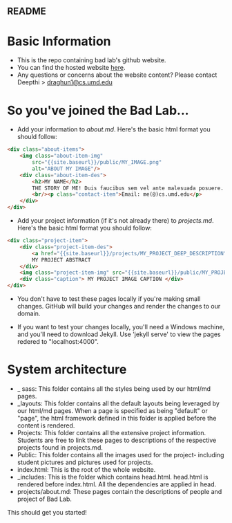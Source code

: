 ## README

# Basic Information
* This is the repo containing bad lab's github website.
* You can find the hosted website <a href="battle-data-lab.cs.umd.edu">here</a>.
* Any questions or concerns about the website content? Please contact Deepthi > draghun1@cs.umd.edu

# So you've joined the Bad Lab...
* Add your information to *about.md*. 
Here's the basic html format you should follow: 

```html
<div class="about-items">
    <img class="about-item-img" 
        src="{{site.baseurl}}/public/MY_IMAGE.png"
        alt="ABOUT MY IMAGE"/>
    <div class="about-item-des">
        <h2>MY NAME</h2>
        THE STORY OF ME! Duis faucibus sem vel ante malesuada posuere. Donec nisl odio, consectetur eu malesuada id, lacinia volutpat mauris. Duis vitae sapien elit. Suspendisse nec erat tempus, posuere urna at, pretium diam. Cras vitae sem at ipsum tempus varius. Cras est turpis, viverra vel mauris in, fermentum hendrerit est. Nam orci nibh, bibendum id augue vitae, ullamcorper euismod lectus. Maecenas varius dolor eu aliquet euismod. Proin id rhoncus nulla. Donec sed condimentum tellus. Nullam vehicula magna nec luctus rutrum.
        <br/><p class="contact-item">Email: me(@)cs.umd.edu</p>
    </div>
</div>
```

* Add your project information (if it's not already there) to *projects.md*.
Here's the basic html format you should follow: 

```html
<div class="project-item">
	<div class="project-item-des">
		<a href="{{site.baseurl}}/projects/MY_PROJECT_DEEP_DESCRIPTION"><h2>MY_PROJECT_TITLE</h2></a>
		MY PROJECT ABSTRACT
	</div>
	<img class="project-item-img" src="{{site.baseurl}}/public/MY_PROJECT_IMG.png" alt="MY IMG ALT"/>
	<div class="caption"> MY PROJECT IMAGE CAPTION </div>
</div>
```

* You don't have to test these pages locally if you're making small changes. 
GitHub will build your changes and render the changes to our domain. 

* If you want to test your changes locally, you'll need a Windows machine, and you'll need to download Jekyll. 
Use 'jekyll serve' to view the pages redered to "localhost:4000".

# System architecture
* _ sass: This folder contains all the styles being used by our html/md pages.  
* _layouts: This folder contains all the default layouts being leveraged by our html/md pages.
When a page is specified as being "default" or "page", the html framework defined in this folder is applied
before the content is rendered. 
* Projects: This folder contains all the extensive project information. Students are free to link these pages to 
descriptions of the respective projects found in projects.md.
* Public: This folder contains all the images used for the project- including student pictures and pictures used for projects. 
* index.html: This is the root of the whole website. 
* _includes: This is the folder which contains head.html. head.html is rendered before index.html. All the dependencies
are applied in head. 
* projects/about.md: These pages contain the descriptions of people and project of Bad Lab. 

This should get you started! 
